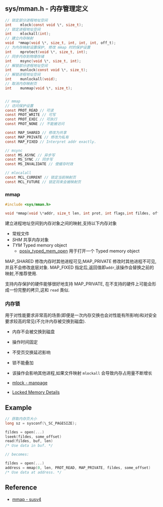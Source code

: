 
## sys/mman.h - 内存管理定义
```c
// 锁定部分进程地址空间
int    mlock(const void \*, size_t);
// 锁定进程地址空间
int    mlockall(int);
// 建立内存映射
void  *mmap(void \*, size_t, int, int, int, off_t);
// 为内存映射设置保护, 修改 mmap 时的保护设置
int    mprotect(void \*, size_t, int);
// 同步内存到物理存储
int    msync(void \*, size_t, int);
// 解锁部分进程地址空间
int    munlock(const void \*, size_t);
// 解锁进程地址空间
int    munlockall(void);
// 取消内存映射页
int    munmap(void \*, size_t);


// mmap
// 访问保护设置
const PROT_READ // 可读
const PROT_WRITE // 可写
const PROT_EXEC // 可执行
const PROT_NONE // 不能被访问

const MAP_SHARED // 修改为共享
const MAP_PRIVATE // 修改为私有
const MAP_FIXED // Interpret addr exactly.

// msync
const MS_ASYNC // 异步写
const MS_SYNC // 同步写
const MS_INVALIDATE // 使缓存时效

// mlocalall
const MCL_CURRENT // 锁定当前映射页
const MCL_FUTURE // 锁定将来会被映射页
```

### mmap
```c
#include <sys/mman.h>

void *mmap(void \*addr, size_t len, int prot, int flags,int fildes, off_t off);
```

建立进程地址空间到内存对象之间的映射,支持以下内存对象

* 常规文件
* _SHM_ 共享内存对象
* _TYM_ Typed memory object
  * [posix_typed_mem_open](http://pubs.opengroup.org/onlinepubs/9699919799/functions/posix_typed_mem_open.html)
  用于打开一个 Typed memory object

MAP_SHARED 修改内存时其他进程可见;MAP_PRIVATE 修改时其他进程不可见, 并且不会修改底层对象.
MAP_FIXED 指定后,返回值即`addr`,该操作会替换之前的映射,不推荐使用.

支持内存保护的硬件能够很好地支持 MAP_PRIVATE, 在不支持的硬件上可能会形成一份完整的拷贝,这和 `read` 类似.


### 内存锁
用于对性能要求非常高的场景(即便是一次内存交换也会对性能有所影响)和对安全要求较高的常见(不允许内存被交换到磁盘).

* 内存不会被交换到磁盘
* 操作时间固定
* 不受页交换延迟影响
* 锁不能叠加
* 该操作会影响其他进程,如果文件映射 `mlockall` 会导致内存占用量不断增长

* [mlock - manpage](http://linux.die.net/man/2/mlock)
* [Locked Memory Details](http://www.gnu.org/software/libc/manual/html_node/Locked-Memory-Details.html)

## Example

<!-- \_SC_PAGESIZE 之所以加 \ 是因为 atom 不加这个会语法高亮错误 -->
```c
// 获取内存页大小
long sz = sysconf(\_SC_PAGESIZE);
```

```c
fildes = open(...)
lseek(fildes, some_offset)
read(fildes, buf, len)
/* Use data in buf. */

// becomes:

fildes = open(...)
address = mmap(0, len, PROT_READ, MAP_PRIVATE, fildes, some_offset)
/* Use data at address. */
```

## Reference

* [mmap - susv4](http://pubs.opengroup.org/onlinepubs/9699919799/functions/mmap.html)




